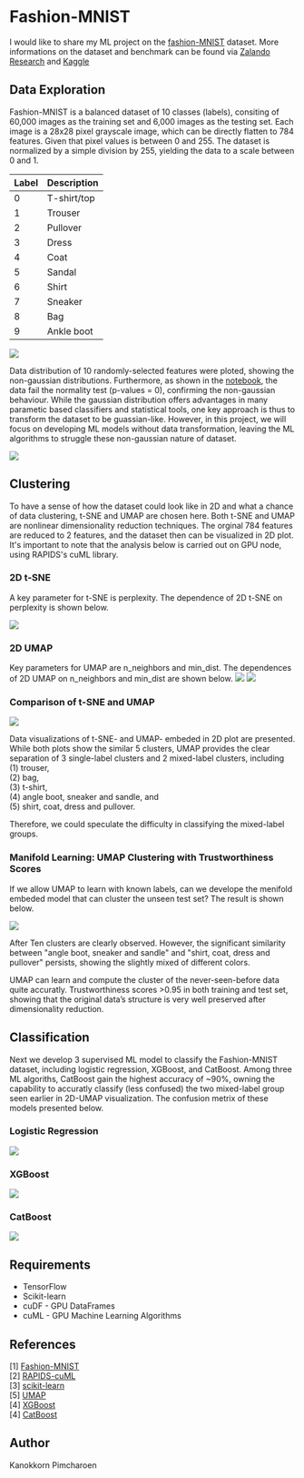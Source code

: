 # Fashion-MNIST
I would like to share my ML project on the [fashion-MNIST](https://github.com/zalandoresearch/fashion-mnist) dataset. More informations on the dataset and benchmark can be found via [Zalando Research](https://github.com/zalandoresearch/fashion-mnist) and [Kaggle](https://www.kaggle.com/zalando-research/fashionmnist)

## Data Exploration
Fashion-MNIST is a balanced dataset of 10 classes (labels), consiting of 60,000 images as the training set and 6,000 images as the testing set. Each image is a 28x28 pixel grayscale image, which can be directly flatten to 784 features. Given that pixel values is between 0 and 255. The dataset is normalized by a simple division by 255, yielding the data to a scale between 0 and 1.

| Label | Description |
| --- | --- |
|  0  | T-shirt/top |
|  1  | Trouser |
|  2  | Pullover |
|  3  | Dress |
|  4  | Coat |
|  5  | Sandal |
|  6  | Shirt |
|  7  | Sneaker |
|  8  | Bag |
|  9  | Ankle boot |

<img src="./figures/data_visualization.png">

Data distribution of 10 randomly-selected features were ploted, showing the non-gaussian distributions. Furthermore, as shown in the [notebook](./Fashion_MNIST_pipeline.ipynb), the data fail the normality test (p-values = 0), confirming the non-gaussian behaviour. While the gaussian distribution offers advantages in many parametic based classifiers and statistical tools, one key approach is thus to transform the dataset to be guassian-like. However, in this project, we will focus on developing ML models without data transformation, leaving the ML algorithms to struggle these non-gaussian nature of dataset.

<img src="./figures/data_distributions.png">

## Clustering
To have a sense of how the dataset could look like in 2D and what a chance of data clustering, t-SNE and UMAP are chosen here. Both t-SNE and UMAP are nonlinear dimensionality reduction techniques. The orginal 784 features are reduced to 2 features, and the dataset then can be visualized in 2D plot. It's important to note that the analysis below is carried out on GPU node, using RAPIDS's cuML library.

### 2D t-SNE

A key parameter for t-SNE is perplexity. The dependence of 2D t-SNE on perplexity is shown below. 

<img src="./figures/2D-t-SNT_tune_perplexity.png">

### 2D UMAP
Key parameters for UMAP are n_neighbors and min_dist. The dependences of 2D UMAP on n_neighbors and min_dist are shown below. 
<img src="./figures/2D-UMAP_tune_n_neighbors.png">
<img src="./figures/2D-UMAP_tune_min_dist.png">

### Comparison of t-SNE and UMAP

<img src="./figures/2D-T-SNE_vs_2D-UMAP.png">

Data visualizations of t-SNE- and UMAP- embeded in 2D plot are presented. While both plots show the similar 5 clusters, UMAP provides the clear separation of 3 single-label clusters and 2 mixed-label clusters, including <br>
(1) trouser, <br>
(2) bag,<br>
(3) t-shirt,<br> 
(4) angle boot, sneaker and sandle, and <br>
(5) shirt, coat, dress and pullover.<br>

Therefore, we could speculate the difficulty in classifying the mixed-label groups.


### Manifold Learning: UMAP Clustering with Trustworthiness Scores

If we allow UMAP to learn with known labels, can we develope the menifold embeded model that can cluster the unseen test set? The result is shown below. 

<img src="./figures/manifold_learning_2D-UMAP.png">

After Ten clusters are clearly observed. However, the significant similarity between "angle boot, sneaker and sandle" and "shirt, coat, dress and pullover" persists, showing the slightly mixed of different colors.

UMAP can learn and compute the cluster of the never-seen-before data quite accuratly. Trustworthiness scores >0.95 in both training and test set, showing that the original data’s structure is very well preserved after dimensionality reduction.

## Classification
Next we develop 3 supervised ML model to classify the Fashion-MNIST dataset, including logistic regression, XGBoost, and CatBoost. Among three ML algoriths, CatBoost gain the highest accuracy of ~90%, owning the capability to accuratly classify (less confused) the two mixed-label group seen earlier in 2D-UMAP visualization. The confusion metrix of these models presented below.

### Logistic Regression
<img src="./figures/confusion_matrix_Logistic.png">

### XGBoost
<img src="./figures/confusion_matrix_XGBoost.png">

### CatBoost
<img src="./figures/confusion_matrix_CatBoost.png">

## Requirements
- TensorFlow
- Scikit-learn
- cuDF - GPU DataFrames
- cuML - GPU Machine Learning Algorithms

## References
[1] [Fashion-MNIST](https://github.com/zalandoresearch/fashion-mnist)<br>
[2] [RAPIDS-cuML](https://github.com/rapidsai/cuml)<br>
[3] [scikit-learn](https://github.com/scikit-learn/scikit-learn)<br>
[5] [UMAP](https://github.com/lmcinnes/umap)<br>
[4] [XGBoost](https://github.com/dmlc/xgboost)<br>
[4] [CatBoost](https://github.com/catboost)<br>

## Author
Kanokkorn Pimcharoen
